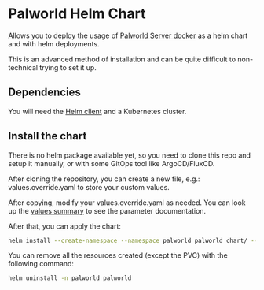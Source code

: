 # Palworld Helm Chart

Allows you to deploy the usage of [Palworld Server docker](https://github.com/Filipe-Souza/palworld-server-docker) as
a helm chart and with helm deployments.

This is an advanced method of installation and can be quite difficult to non-technical trying to set it up.

## Dependencies

You will need the [Helm client](https://helm.sh/docs/intro/install/) and a Kubernetes cluster.

## Install the chart

There is no helm package available yet, so you need to clone this repo and setup it manually, or with some GitOps tool
like ArgoCD/FluxCD.

After cloning the repository, you can create a new file, e.g.: values.override.yaml to store your custom values.

After copying, modify your values.override.yaml as needed. You can look up the
[values summary](VALUES_SUMMARY.md) to see the parameter documentation.

After that, you can apply the chart:

```bash
helm install --create-namespace --namespace palworld palworld chart/ --values values.override.yaml
```

You can remove all the resources created (except the PVC) with the following command:

```bash
helm uninstall -n palworld palworld
```
